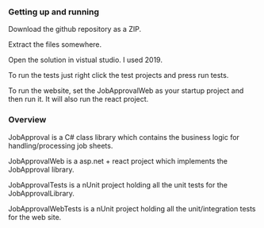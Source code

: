 ### Getting up and running

Download the github repository as a ZIP.

Extract the files somewhere.

Open the solution in vistual studio. I used 2019.

To run the tests just right click the test projects and press run tests.

To run the website, set the JobApprovalWeb as your startup project and then run it. It will also run the react project.

### Overview

JobApproval is a C# class library which contains the business logic for handling/processing job sheets.

JobApprovalWeb is a asp.net + react project which implements the JobApproval library.

JobApprovalTests is a nUnit project holding all the unit tests for the JobApprovalLibrary.

JobApprovalWebTests is a nUnit project holding all the unit/integration tests for the web site.